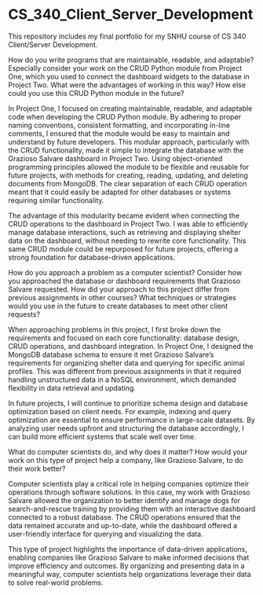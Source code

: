 # CS_340_Client_Server_Development
This repository includes my final portfolio for my SNHU course of CS 340 Client/Server Development.

How do you write programs that are maintainable, readable, and adaptable? Especially consider your work on the CRUD Python module from Project One, which you used to connect the dashboard widgets to the database in Project Two. What were the advantages of working in this way? How else could you use this CRUD Python module in the future?

In Project One, I focused on creating maintainable, readable, and adaptable code when developing the CRUD Python module. By adhering to proper naming conventions, consistent formatting, and incorporating in-line comments, I ensured that the module would be easy to maintain and understand by future developers. This modular approach, particularly with the CRUD functionality, made it simple to integrate the database with the Grazioso Salvare dashboard in Project Two. Using object-oriented programming principles allowed the module to be flexible and reusable for future projects, with methods for creating, reading, updating, and deleting documents from MongoDB. The clear separation of each CRUD operation meant that it could easily be adapted for other databases or systems requiring similar functionality.

The advantage of this modularity became evident when connecting the CRUD operations to the dashboard in Project Two. I was able to efficiently manage database interactions, such as retrieving and displaying shelter data on the dashboard, without needing to rewrite core functionality. This same CRUD module could be repurposed for future projects, offering a strong foundation for database-driven applications.

How do you approach a problem as a computer scientist? Consider how you approached the database or dashboard requirements that Grazioso Salvare requested. How did your approach to this project differ from previous assignments in other courses? What techniques or strategies would you use in the future to create databases to meet other client requests?

When approaching problems in this project, I first broke down the requirements and focused on each core functionality: database design, CRUD operations, and dashboard integration. In Project One, I designed the MongoDB database schema to ensure it met Grazioso Salvare’s requirements for organizing shelter data and querying for specific animal profiles. This was different from previous assignments in that it required handling unstructured data in a NoSQL environment, which demanded flexibility in data retrieval and updating.

In future projects, I will continue to prioritize schema design and database optimization based on client needs. For example, indexing and query optimization are essential to ensure performance in large-scale datasets. By analyzing user needs upfront and structuring the database accordingly, I can build more efficient systems that scale well over time.

What do computer scientists do, and why does it matter? How would your work on this type of project help a company, like Grazioso Salvare, to do their work better?

Computer scientists play a critical role in helping companies optimize their operations through software solutions. In this case, my work with Grazioso Salvare allowed the organization to better identify and manage dogs for search-and-rescue training by providing them with an interactive dashboard connected to a robust database. The CRUD operations ensured that the data remained accurate and up-to-date, while the dashboard offered a user-friendly interface for querying and visualizing the data.

This type of project highlights the importance of data-driven applications, enabling companies like Grazioso Salvare to make informed decisions that improve efficiency and outcomes. By organizing and presenting data in a meaningful way, computer scientists help organizations leverage their data to solve real-world problems.
